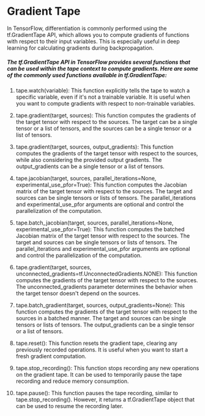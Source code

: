 # Gradient Tape
In TensorFlow, differentiation is commonly performed using the tf.GradientTape API, which allows you to compute gradients of functions with respect to their input variables. This is especially useful in deep learning for calculating gradients during backpropagation.

##### The tf.GradientTape API in TensorFlow provides several functions that can be used within the tape context to compute gradients. Here are some of the commonly used functions available in tf.GradientTape:

1. tape.watch(variable): This function explicitly tells the tape to watch a specific variable, even if it's not a trainable variable. It is useful when you want to compute gradients with respect to non-trainable variables.

2. tape.gradient(target, sources): This function computes the gradients of the target tensor with respect to the sources. The target can be a single tensor or a list of tensors, and the sources can be a single tensor or a list of tensors.

3. tape.gradient(target, sources, output_gradients): This function computes the gradients of the target tensor with respect to the sources, while also considering the provided output gradients. The output_gradients can be a single tensor or a list of tensors.

4. tape.jacobian(target, sources, parallel_iterations=None, experimental_use_pfor=True): This function computes the Jacobian matrix of the target tensor with respect to the sources. The target and sources can be single tensors or lists of tensors. The parallel_iterations and experimental_use_pfor arguments are optional and control the parallelization of the computation.

5. tape.batch_jacobian(target, sources, parallel_iterations=None, experimental_use_pfor=True): This function computes the batched Jacobian matrix of the target tensor with respect to the sources. The target and sources can be single tensors or lists of tensors. The parallel_iterations and experimental_use_pfor arguments are optional and control the parallelization of the computation.

6. tape.gradient(target, sources, unconnected_gradients=tf.UnconnectedGradients.NONE): This function computes the gradients of the target tensor with respect to the sources. The unconnected_gradients parameter determines the behavior when the target tensor doesn't depend on the sources.

7. tape.batch_gradient(target, sources, output_gradients=None): This function computes the gradients of the target tensor with respect to the sources in a batched manner. The target and sources can be single tensors or lists of tensors. The output_gradients can be a single tensor or a list of tensors.

8. tape.reset(): This function resets the gradient tape, clearing any previously recorded operations. It is useful when you want to start a fresh gradient computation.

9. tape.stop_recording(): This function stops recording any new operations on the gradient tape. It can be used to temporarily pause the tape recording and reduce memory consumption.

10. tape.pause(): This function pauses the tape recording, similar to tape.stop_recording(). However, it returns a tf.GradientTape object that can be used to resume the recording later.

